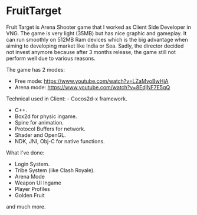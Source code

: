 # FruitTarget

Fruit Target is Arena Shooter game that I worked as Client Side Developer in VNG. The game is very light (35MB) but has nice graphic and gameplay. It can run smoothly on 512MB Ram devices which is the big advantage when aiming to developing market like India or Sea. Sadly, the director decided not invest anymore because after 3 months release, the game still not perform well due to various reasons.

The game has 2 modes:
  - Free mode: https://www.youtube.com/watch?v=LZaMvoBwHjA
  - Arena mode: https://www.youtube.com/watch?v=8EdjNF7E5qQ

Technical used in Client:
	- Cocos2d-x framework.
  - C++.
  - Box2d for physic ingame.
  - Spine for animation.
  - Protocol Buffers for network.
  - Shader and OpenGL.
  - NDK, JNI, Obj-C for native functions.

What I've done:
  - Login System.
  - Tribe System (like Clash Royale).
  - Arena Mode 
  - Weapon UI Ingame
  - Player Profiles
  - Golden Fruit
  
and much more.
